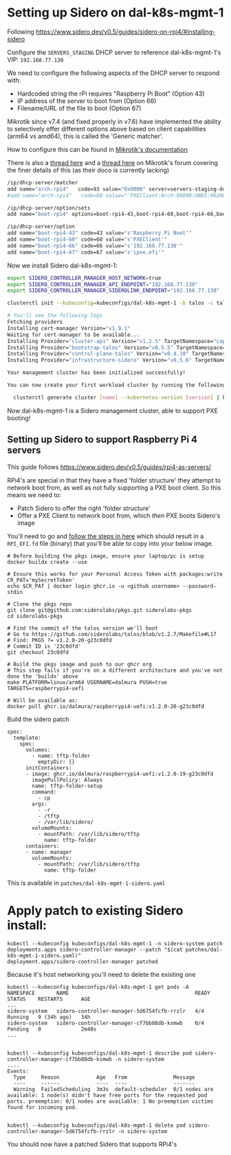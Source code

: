 # Setting up Sidero on dal-k8s-mgmt-1

Following https://www.sidero.dev/v0.5/guides/sidero-on-rpi4/#installing-sidero

Configure the `SERVERS_STAGING` DHCP server to reference dal-k8s-mgmt-1's VIP: `192.168.77.130`

We need to configure the following aspects of the DHCP server to respond with:
* Hardcoded string the rPi requires "Raspberry Pi Boot" (Option 43)
* IP address of the server to boot from (Option 66)
* Filename/URL of the file to boot (Option 67)

Mikrotik since v7.4 (and fixed properly in v7.6) have implemented the ability to selectively offer different options above based on client capabilities (arm64 vs amd64), this is called the 'Generic matcher'.

How to configure this can be found in [Mikrotik's documentation](https://help.mikrotik.com/docs/display/ROS/DHCP#DHCP-Genericmatcher)

There is also a [thread here](https://forum.mikrotik.com/viewtopic.php?t=188290) and a [thread here](https://forum.mikrotik.com/viewtopic.php?t=95674) on Mikrotik's forum covering the finer details of this (as their doco is currently lacking)

```bash
/ip/dhcp-server/matcher
add name="arch-rpi4"   code=93 value="0x0000" server=servers-staging-dchp address-pool=servers-staging-dhcp option-set=arch-rpi4-default
#add name="arch-rpi4"   code=60 value="'PXEClient:Arch:00000:UNDI:002001'" server=servers-staging-dchp address-pool=servers-staging-dhcp option-set=arch-rpi4-default

/ip/dhcp-server/option/sets
add name="boot-rpi4" options=boot-rpi4-43,boot-rpi4-60,boot-rpi4-66,boot-rpi4-67

/ip/dhcp-server/option
add name="boot-rpi4-43" code=43 value="s'Raspberry Pi Boot'"
add name="boot-rpi4-60" code=60 value="s'PXEClient'"
add name="boot-rpi4-66" code=66 value="s'192.168.77.130'"
add name="boot-rpi4-67" code=67 value="s'ipxe.efi'"
```

Now we install Sidero dal-k8s-mgmt-1:
```bash
export SIDERO_CONTROLLER_MANAGER_HOST_NETWORK=true
export SIDERO_CONTROLLER_MANAGER_API_ENDPOINT="192.168.77.130"
export SIDERO_CONTROLLER_MANAGER_SIDEROLINK_ENDPOINT="192.168.77.130"

clusterctl init --kubeconfig=kubeconfigs/dal-k8s-mgmt-1 -b talos -c talos -i sidero

# You'll see the following logs
Fetching providers
Installing cert-manager Version="v1.9.1"
Waiting for cert-manager to be available...
Installing Provider="cluster-api" Version="v1.2.5" TargetNamespace="capi-system"
Installing Provider="bootstrap-talos" Version="v0.5.5" TargetNamespace="cabpt-system"
Installing Provider="control-plane-talos" Version="v0.4.10" TargetNamespace="cacppt-system"
Installing Provider="infrastructure-sidero" Version="v0.5.6" TargetNamespace="sidero-system"

Your management cluster has been initialized successfully!

You can now create your first workload cluster by running the following:

  clusterctl generate cluster [name] --kubernetes-version [version] | kubectl apply -f -
```
Now dal-k8s-mgmt-1 is a Sidero management cluster, able to support PXE booting!


## Setting up Sidero to support Raspberry Pi 4 servers

This guide follows https://www.sidero.dev/v0.5/guides/rpi4-as-servers/

RPi4's are special in that they have a fixed 'folder structure' they attempt to network boot from, as well as not fully supporting a PXE boot client. So this means we need to:
* Patch Sidero to offer the right 'folder structure'
* Offer a PXE Client to network boot from, which *then* PXE boots Sidero's image

You'll need to go and [follow the steps in here](https://www.sidero.dev/v0.5/guides/rpi4-as-servers/#uefi--rpi4) which should result in a `RPI_EFI.fd` file (binary) that you'll be able to copy into your below image.

```
# Before building the pkgs image, ensure your laptop/pc is setup
docker buildx create --use

# Ensure this works for your Personal Access Token with packages:write
CR_PAT='mySecretToken'
echo $CR_PAT | docker login ghcr.io -u <github username> --password-stdin

# Clone the pkgs repo
git clone git@github.com:siderolabs/pkgs.git siderolabs-pkgs
cd siderolabs-pkgs

# Find the commit of the talos version we'll boot
# Go to https://github.com/siderolabs/talos/blob/v1.2.7/Makefile#L17
# Find: PKGS ?= v1.2.0-20-g23c0dfd
# Commit ID is '23c0dfd'
git checkout 23c0dfd

# Build the pkgs image and push to our ghcr org
# This step fails if you're on a different architecture and you've not done the 'buildx' above
make PLATFORM=linux/arm64 USERNAME=dalmura PUSH=true TARGETS=raspberrypi4-uefi

# Will be available as:
docker pull ghcr.io/dalmura/raspberrypi4-uefi:v1.2.0-20-g23c0dfd
```

Build the sidero patch
```
spec:
  template:
    spec:
      volumes:
        - name: tftp-folder
          emptyDir: {}
      initContainers:
      - image: ghcr.io/dalmura/raspberrypi4-uefi:v1.2.0-19-g23c0dfd
        imagePullPolicy: Always
        name: tftp-folder-setup
        command:
          - cp
        args:
          - -r
          - /tftp
          - /var/lib/sidero/
        volumeMounts:
          - mountPath: /var/lib/sidero/tftp
            name: tftp-folder
      containers:
      - name: manager
        volumeMounts:
          - mountPath: /var/lib/sidero/tftp
            name: tftp-folder
```

This is available in `patches/dal-k8s-mgmt-1-sidero.yaml`

# Apply patch to existing Sidero install:
```
kubectl --kubeconfig kubeconfigs/dal-k8s-mgmt-1 -n sidero-system patch deployments.apps sidero-controller-manager --patch "$(cat patches/dal-k8s-mgmt-1-sidero.yaml)"
deployment.apps/sidero-controller-manager patched
```

Because it's host networking you'll need to delete the existing one
```
kubectl --kubeconfig kubeconfigs/dal-k8s-mgmt-1 get pods -A
NAMESPACE       NAME                                         READY   STATUS    RESTARTS      AGE
...
sidero-system   sidero-controller-manager-5d6754fcfb-rrzlr   4/4     Running   9 (34h ago)   34h
sidero-system   sidero-controller-manager-cf7bb88db-ksmwb    0/4     Pending   0             2m48s
...


kubectl --kubeconfig kubeconfigs/dal-k8s-mgmt-1 describe pod sidero-controller-manager-cf7bb88db-ksmwb -n sidero-system
....
Events:
  Type     Reason            Age   From               Message
  ----     ------            ----  ----               -------
  Warning  FailedScheduling  3m3s  default-scheduler  0/1 nodes are available: 1 node(s) didn't have free ports for the requested pod ports. preemption: 0/1 nodes are available: 1 No preemption victims found for incoming pod.


kubectl --kubeconfig kubeconfigs/dal-k8s-mgmt-1 delete pod sidero-controller-manager-5d6754fcfb-rrzlr -n sidero-system
```

You should now have a patched Sidero that supports RPi4's
